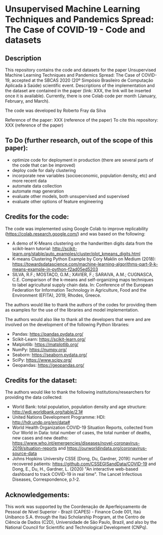 # Unsupervised Machine Learning Techniques and Pandemics Spread: The Case of COVID-19 - Code and datasets
## Description
This repository contains the code and datasets for the paper Unsupervised Machine Learning Techniques and Pandemics Spread: The Case of COVID-19, accepted at the SBCAS 2020 (20º Simpósio Brasileiro de Computação Aplicada à Saúde) scientific event. Descriptions of the implementation and the dataset are contained in the paper (link: XXX, the link will be inserted once it is available). Currently, there is one Colab code per month (January, February, and March).

The code was developed by Roberto Fray da Silva

Reference of the paper: XXX (reference of the paper)
To cite this repository: XXX (reference of the paper)

## To Do (further research, out of the scope of this paper):
- optimize code for deployment in production (there are several parts of the code that can be improved)
- deploy code for daily clustering
- incorporate new variables (socioeconomic, population density, etc) and more recent data
- automate data collection
- automate map generation
- evaluate other models, both unsupervised and supervised
- evaluate other options of feature engineering

## Credits for the code:
The code was implemented using Google Colab to improve replicability (https://colab.research.google.com/) and was based on the following:
- A demo of K-Means clustering on the handwritten digits data from the scikit-learn tutorial: http://scikit-learn.org/stable/auto_examples/cluster/plot_kmeans_digits.html
- K-means Clustering Python Example by Cory Maklin on Medium (2018): https://towardsdatascience.com/machine-learning-algorithms-part-9-k-means-example-in-python-f2ad05ed5203
- SILVA, R.F.; MOSTAÇO, G.M.; XAVIER, F.; SARAIVA, A.M.; CUGNASCA, C.E. Comparison of the k-means and self-organizing maps techniques to label agricultural supply chain data. In: Conference of the European Federation for Information Technology in Agriculture, Food and the Environment (EFITA), 2019, Rhodes, Greece.

The authors would like to thank the authors of the codes for providing them as examples for the use of the libraries and model implementation. 

The authors would also like to thank all the developers that were and are involved on the development of the following Python libraries: 
- Pandas: https://pandas.pydata.org/
- Scikit-Learn: https://scikit-learn.org/
- Matplotlib: https://matplotlib.org/
- NumPy: https://numpy.org/
- Seaborn: https://seaborn.pydata.org/
- SciPy: https://www.scipy.org/
- Geopandas: https://geopandas.org/

## Credits for the dataset:
The authors would like to thank the following institutions/researchers for providing the data collected:
- World Bank: total population, population density and age structure: http://wdi.worldbank.org/table/2.1#
- United Nations Development Programme: HDI: http://hdr.undp.org/en/data#
- World Health Organization COVID-19 Situation Reports, collected from Our World in Data: total number of cases, the total number of deaths, new cases and new deaths: https://www.who.int/emergencies/diseases/novel-coronavirus-2019/situation-reports  and  https://ourworldindata.org/coronavirus-source-data
- Johns Hopkins University CSSE [Dong, Du, Gardner, 2019]: number of recovered patients: https://github.com/CSSEGISandData/COVID-19  and  Dong, E., Du, H., Gardner, L. (2020) "An interactive web-based dashboard to track COVID-19 in real time". The Lancet Infectious Diseases, Correspondence, p.1-2.

## Acknowledgements:
This work was supported by the Coordenação de Aperfeiçoamento de Pessoal de Nível Superior - Brazil (CAPES) - Finance Code 001, Itaú Unibanco S.A. through the Itaú Scholarship Program, at the Centro de Ciência de Dados (C2D), Universidade de São Paulo, Brazil, and also by the National Council for Scientific and Technological Development (CNPq).
